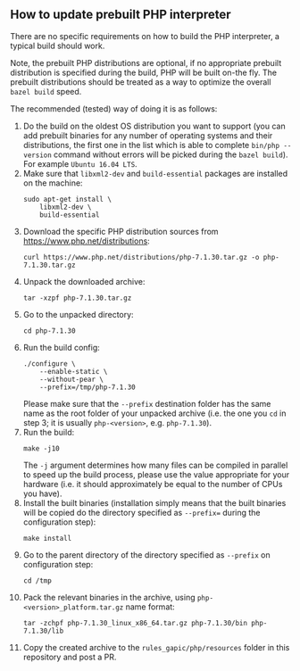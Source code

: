 ## How to update prebuilt PHP interpreter

There are no specific requirements on how to build the PHP interpreter, a typical build should work.

Note, the prebuilt PHP distributions are optional, if no appropriate prebuilt distribution is specified during the build, PHP will be built on-the fly. The prebuilt distributions should be treated as a way to optimize the overall `bazel build` speed.

The recommended (tested) way of doing it is as follows:

1. Do the build on the oldest OS distribution you want to support (you can add prebuilt binaries for any number of operating systems and their distributions, the first one in the list which is able to complete `bin/php --version` command without errors will be picked during the `bazel build`). For example `Ubuntu 16.04 LTS`. 
2. Make sure that `libxml2-dev` and `build-essential` packages are installed on the machine:  
    ```
    sudo apt-get install \
        libxml2-dev \
        build-essential
   ```
3. Download the specific PHP distribution sources from https://www.php.net/distributions:
    ```
    curl https://www.php.net/distributions/php-7.1.30.tar.gz -o php-7.1.30.tar.gz
    ```
4. Unpack the downloaded archive:
    ```
    tar -xzpf php-7.1.30.tar.gz
    ```
5. Go to the unpacked directory:
    ```
    cd php-7.1.30
    ```
6. Run the build config:
    ```
    ./configure \
        --enable-static \
        --without-pear \
        --prefix=/tmp/php-7.1.30
    ```
    Please make sure that the `--prefix` destination folder has the same name as the root folder of your unpacked archive (i.e. the one you `cd` in step 3; it is usually `php-<version>`, e.g. `php-7.1.30`).
7. Run the build:
    ```
    make -j10
    ```
    The `-j` argument determines how many files can be compiled in parallel to speed up the build process, please use the value appropriate for your hardware (i.e. it should approximately be equal to the number of CPUs you have).
8. Install the built binaries (installation simply means that the built binaries will be copied do the directory specified as `--prefix=` during the configuration step):
    ```
    make install
    ```
9. Go to the parent directory of the directory specified as `--prefix` on configuration step:
    ```
    cd /tmp
    ```
10. Pack the relevant binaries in the archive, using `php-<version>_platform.tar.gz` name format:
    ```
    tar -zchpf php-7.1.30_linux_x86_64.tar.gz php-7.1.30/bin php-7.1.30/lib
    ```
11. Copy the created archive to the `rules_gapic/php/resources` folder in this repository and post a PR.
